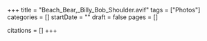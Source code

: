 +++
title = "Beach_Bear,_Billy_Bob_Shoulder.avif"
tags = ["Photos"]
categories = []
startDate = ""
draft = false
pages = []

citations = []
+++
